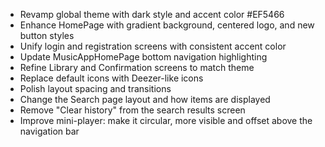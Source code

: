 - Revamp global theme with dark style and accent color #EF5466
- Enhance HomePage with gradient background, centered logo, and new button styles
- Unify login and registration screens with consistent accent color
- Update MusicAppHomePage bottom navigation highlighting
- Refine Library and Confirmation screens to match theme
- Replace default icons with Deezer-like icons
- Polish layout spacing and transitions
- Change the Search page layout and how items are displayed
- Remove "Clear history" from the search results screen
- Improve mini-player: make it circular, more visible and offset above the navigation bar
